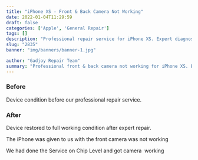 ```yaml
---
title: "iPhone XS - Front & Back Camera Not Working"
date: 2022-01-04T11:29:59
draft: false
categories: ['Apple', 'General Repair']
tags: []
description: "Professional repair service for iPhone XS. Expert diagnosis and quality repairs in Bangalore."
slug: "2835"
banner: "img/banners/banner-1.jpg"

author: "Gadjoy Repair Team"
summary: "Professional front & back camera not working for iPhone XS. Expert technicians, quality parts, warranty included."
---
```


### Before

Device condition before our professional repair service.

### After

Device restored to full working condition after expert repair.

The iPhone was given to us with the front camera was not working

We had done the Service on Chip Level and got camera&nbsp; working